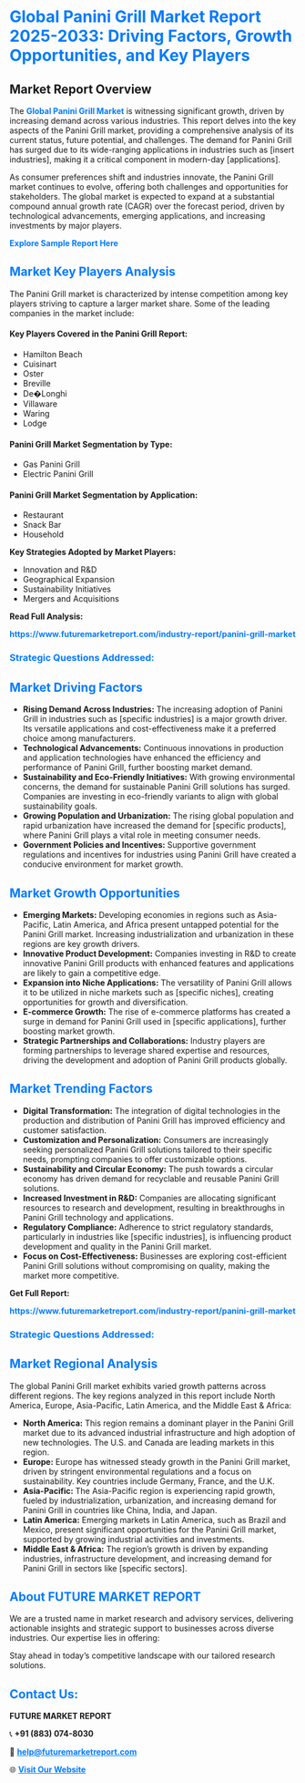 <h1 style="color: #007BFF;">Global Panini Grill Market Report 2025-2033: Driving Factors, Growth Opportunities, and Key Players</h1>

<section id="overview">
<h2>Market Report Overview</h2>
<p>The <a href="https://www.futuremarketreport.com/industry-report/panini-grill-market" style="color: #007BFF; text-decoration: none;"><strong>Global Panini Grill Market</strong></a> is witnessing significant growth, driven by increasing demand across various industries. This report delves into the key aspects of the Panini Grill market, providing a comprehensive analysis of its current status, future potential, and challenges. The demand for Panini Grill has surged due to its wide-ranging applications in industries such as [insert industries], making it a critical component in modern-day [applications].</p>
<p>As consumer preferences shift and industries innovate, the Panini Grill market continues to evolve, offering both challenges and opportunities for stakeholders. The global market is expected to expand at a substantial compound annual growth rate (CAGR) over the forecast period, driven by technological advancements, emerging applications, and increasing investments by major players.</p>
</section>

<section id="overview">
<p><a href="https://www.futuremarketreport.com/request-sample/reportId=88145" style="color: #007BFF; text-decoration: none;"><strong>Explore Sample Report Here</strong></a></p>
</section>

<section id="key-players">
<h2 style="color: #007BFF;">Market Key Players Analysis</h2>
<p>The Panini Grill market is characterized by intense competition among key players striving to capture a larger market share. Some of the leading companies in the market include:</p>
<h4>Key Players Covered in the Panini Grill Report:</h4>
<ul><li>Hamilton Beach</li><li>Cuisinart</li><li>Oster</li><li>Breville</li><li>De�Longhi</li><li>Villaware</li><li>Waring</li><li>Lodge</li></ul>
<h4>Panini Grill Market Segmentation by Type:</h4>
<ul><li>Gas Panini Grill</li><li>Electric Panini Grill</li></ul>

<h4>Panini Grill Market Segmentation by Application:</h4>
<ul><li>Restaurant</li><li>Snack Bar</li><li>Household</li></ul>
<p><strong>Key Strategies Adopted by Market Players:</strong></p>
<ul>
<li>Innovation and R&D</li>
<li>Geographical Expansion</li>
<li>Sustainability Initiatives</li>
<li>Mergers and Acquisitions</li>
</ul>
</section>

<section>
<p><strong>Read Full Analysis: </strong></p><a href="https://www.futuremarketreport.com/industry-report/panini-grill-market" style="color: #007BFF; text-decoration: none;"><strong>https://www.futuremarketreport.com/industry-report/panini-grill-market</strong></a>
<h3 style="color: #007BFF;">Strategic Questions Addressed:</h3>
</section>

<section id="driving-factors">
<h2 style="color: #007BFF;">Market Driving Factors</h2>
<ul>
<li><strong>Rising Demand Across Industries:</strong> The increasing adoption of Panini Grill in industries such as [specific industries] is a major growth driver. Its versatile applications and cost-effectiveness make it a preferred choice among manufacturers.</li>
<li><strong>Technological Advancements:</strong> Continuous innovations in production and application technologies have enhanced the efficiency and performance of Panini Grill, further boosting market demand.</li>
<li><strong>Sustainability and Eco-Friendly Initiatives:</strong> With growing environmental concerns, the demand for sustainable Panini Grill solutions has surged. Companies are investing in eco-friendly variants to align with global sustainability goals.</li>
<li><strong>Growing Population and Urbanization:</strong> The rising global population and rapid urbanization have increased the demand for [specific products], where Panini Grill plays a vital role in meeting consumer needs.</li>
<li><strong>Government Policies and Incentives:</strong> Supportive government regulations and incentives for industries using Panini Grill have created a conducive environment for market growth.</li>
</ul>
</section>

<section id="growth-opportunities">
<h2 style="color: #007BFF;">Market Growth Opportunities</h2>
<ul>
<li><strong>Emerging Markets:</strong> Developing economies in regions such as Asia-Pacific, Latin America, and Africa present untapped potential for the Panini Grill market. Increasing industrialization and urbanization in these regions are key growth drivers.</li>
<li><strong>Innovative Product Development:</strong> Companies investing in R&D to create innovative Panini Grill products with enhanced features and applications are likely to gain a competitive edge.</li>
<li><strong>Expansion into Niche Applications:</strong> The versatility of Panini Grill allows it to be utilized in niche markets such as [specific niches], creating opportunities for growth and diversification.</li>
<li><strong>E-commerce Growth:</strong> The rise of e-commerce platforms has created a surge in demand for Panini Grill used in [specific applications], further boosting market growth.</li>
<li><strong>Strategic Partnerships and Collaborations:</strong> Industry players are forming partnerships to leverage shared expertise and resources, driving the development and adoption of Panini Grill products globally.</li>
</ul>
</section>

<section id="trending-factors">
<h2 style="color: #007BFF;">Market Trending Factors</h2>
<ul>
<li><strong>Digital Transformation:</strong> The integration of digital technologies in the production and distribution of Panini Grill has improved efficiency and customer satisfaction.</li>
<li><strong>Customization and Personalization:</strong> Consumers are increasingly seeking personalized Panini Grill solutions tailored to their specific needs, prompting companies to offer customizable options.</li>
<li><strong>Sustainability and Circular Economy:</strong> The push towards a circular economy has driven demand for recyclable and reusable Panini Grill solutions.</li>
<li><strong>Increased Investment in R&D:</strong> Companies are allocating significant resources to research and development, resulting in breakthroughs in Panini Grill technology and applications.</li>
<li><strong>Regulatory Compliance:</strong> Adherence to strict regulatory standards, particularly in industries like [specific industries], is influencing product development and quality in the Panini Grill market.</li>
<li><strong>Focus on Cost-Effectiveness:</strong> Businesses are exploring cost-efficient Panini Grill solutions without compromising on quality, making the market more competitive.</li>
</ul>
</section>

<section>
<p><strong>Get Full Report: </strong></p><a href="https://www.futuremarketreport.com/industry-report/panini-grill-market" style="color: #007BFF; text-decoration: none;"><strong>https://www.futuremarketreport.com/industry-report/panini-grill-market</strong></a>
<h3 style="color: #007BFF;">Strategic Questions Addressed:</h3>
</section>


<section id="regional-analysis">
<h2 style="color: #007BFF;">Market Regional Analysis</h2>
<p>The global Panini Grill market exhibits varied growth patterns across different regions. The key regions analyzed in this report include North America, Europe, Asia-Pacific, Latin America, and the Middle East & Africa:</p>
<ul>
<li><strong>North America:</strong> This region remains a dominant player in the Panini Grill market due to its advanced industrial infrastructure and high adoption of new technologies. The U.S. and Canada are leading markets in this region.</li>
<li><strong>Europe:</strong> Europe has witnessed steady growth in the Panini Grill market, driven by stringent environmental regulations and a focus on sustainability. Key countries include Germany, France, and the U.K.</li>
<li><strong>Asia-Pacific:</strong> The Asia-Pacific region is experiencing rapid growth, fueled by industrialization, urbanization, and increasing demand for Panini Grill in countries like China, India, and Japan.</li>
<li><strong>Latin America:</strong> Emerging markets in Latin America, such as Brazil and Mexico, present significant opportunities for the Panini Grill market, supported by growing industrial activities and investments.</li>
<li><strong>Middle East & Africa:</strong> The region’s growth is driven by expanding industries, infrastructure development, and increasing demand for Panini Grill in sectors like [specific sectors].</li>
</ul>
</section>

<footer>
<h2 style="color: #007BFF;">About FUTURE MARKET REPORT</h2>
<p>We are a trusted name in market research and advisory services, delivering actionable insights and strategic support to businesses across diverse industries. Our expertise lies in offering:</p>

<p>Stay ahead in today’s competitive landscape with our tailored research solutions.</p>

<h2 style="color: #007BFF;">Contact Us:</h2>
<p><strong>FUTURE MARKET REPORT</strong></p>
<p>📞 <strong>+91 (883) 074-8030</strong></p>
<p>📧 <strong><a href="mailto:help@futuremarketreport.com" style="color: #007BFF;">help@futuremarketreport.com</a></strong></p>
<p>🌐 <strong><a href="https://www.futuremarketreport.com/" style="color: #007BFF;">Visit Our Website</a></strong></p>
</footer>